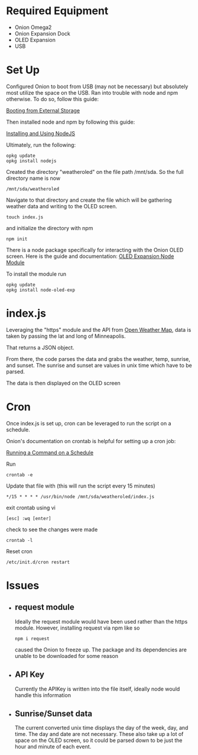 # Required Equipment

* Onion Omega2
* Onion Expansion Dock
* OLED Expansion
* USB

# Set Up

Configured Onion to boot from USB (may not be necessary) but absolutely most utilize the space on the USB. Ran into trouble with node and npm otherwise. To do so, follow this guide:

 [Booting from External Storage](https://docs.onion.io/omega2-docs/boot-from-external-storage.html)

 Then installed node and npm by following this guide:

[Installing and Using NodeJS](https://docs.onion.io/omega2-docs/installing-and-using-nodejs.html)

Ultimately, run the following:

```
opkg update
opkg install nodejs
```

Created the directory "weatheroled" on the file path /mnt/sda. So the full directory name is now
```
/mnt/sda/weatheroled
```

Navigate to that directory and create the file which will be gathering weather data and writing to the OLED screen. 
```
touch index.js
```
and initialize the directory with npm

```
npm init
```

There is a node package specifically for interacting with the Onion OLED screen. Here is the guide and documentation: [OLED Expansion Node Module](https://docs.onion.io/omega2-docs/oled-expansion-node-module.html#oled-expansion-node-module)

To install the module run 
```
opkg update
opkg install node-oled-exp
```

# index.js

Leveraging the "https" module and the API from [Open Weather Map](https://openweathermap.org/current), data is taken by passing the lat and long of Minneapolis.

 That returns a JSON object. 
 
 From there, the code parses the data and grabs the weather, temp, sunrise, and sunset. The sunrise and sunset are values in unix time which have to be parsed. 

 The data is then displayed on the OLED screen

# Cron 

Once index.js is set up, cron can be leveraged to run the script on a schedule. 

Onion's documentation on crontab is helpful for setting up a cron job: 

[Running a Command on a Schedule](https://docs.onion.io/omega2-docs/running-a-command-on-a-schedule.html)

Run 

```
crontab -e
```
Update that file with (this will run the script every 15 minutes)
```
*/15 * * * * /usr/bin/node /mnt/sda/weatheroled/index.js
```
exit crontab using vi
```
[esc] :wq [enter]
```
check to see the changes were made
```
crontab -l
```
Reset cron
```
/etc/init.d/cron restart
```

 # Issues
 * ## request module
    
    Ideally the request module would have been used rather than the https module. However, installing request via npm like so 
    ```
    npm i request
    ```
    caused the Onion to freeze up. The package and its dependencies are unable to be downloaded for some reason

* ## API Key

    Currently the APIKey is written into the file itself, ideally node would handle this information

* ## Sunrise/Sunset data

    The current converted unix time displays the day of the week, day, and time. The day and date are not necessary. These also take up a lot of space on the OLED screen, so it could be parsed down to be just the hour and minute of each event. 